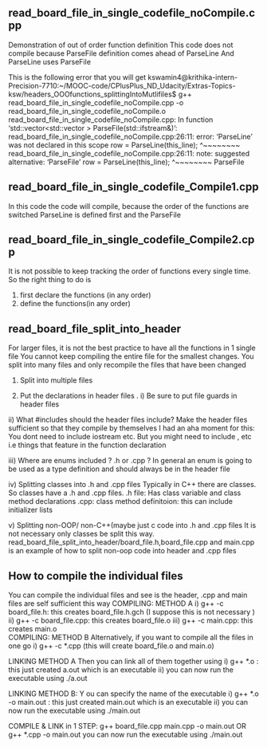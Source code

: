 
read_board_file_in_single_codefile_noCompile.cpp
--------------------------------------------------------
Demonstration of out of order function definition
This code does not compile because ParseFile definition comes ahead of ParseLine
And ParseLine uses ParseFile

This is the following error that you will get
kswamin4@krithika-intern-Precision-7710:~/MOOC-code/CPlusPlus_ND_Udacity/Extras-Topics-ksw/headers_OOOfunctions_splittingIntoMutlifiles$ g++ read_board_file_in_single_codefile_noCompile.cpp -o read_board_file_in_single_codefile_noCompile.o
read_board_file_in_single_codefile_noCompile.cpp: In function ‘std::vector<std::vector<Cell> > ParseFile(std::ifstream&)’:
read_board_file_in_single_codefile_noCompile.cpp:26:11: error: ‘ParseLine’ was not declared in this scope
     row = ParseLine(this_line);
           ^~~~~~~~~
read_board_file_in_single_codefile_noCompile.cpp:26:11: note: suggested alternative: ‘ParseFile’
     row = ParseLine(this_line);
           ^~~~~~~~~
           ParseFile


read_board_file_in_single_codefile_Compile1.cpp
--------------------------------------------------------
In this code the code will compile, because the order of the functions are switched
ParseLine is defined first and the ParseFile

read_board_file_in_single_codefile_Compile2.cpp
--------------------------------------------------------
It is not possible to keep tracking the order of functions every single time.
So the right thing to do is
1) first declare the functions (in any order)
2) define the functions(in any order)

read_board_file_split_into_header
--------------------------------------------------------
For larger files, it is not the best practice to have all the functions in 1 single file
You cannot keep compiling the entire file for the smallest changes.
You split into many files and only recompile the files that have been changed

1) Split into multiple files

2) Put the declarations in header files .
i)  Be sure to put file guards in header files

ii) What #includes should the header files include?
 Make the header files sufficient so that they compile by themselves
I had an aha moment for this:  You dont need to include iostream etc.
But you might need to include <vector> , <tuple> etc i.e things that feature in the function declaration

iii) Where are enums included ? .h or .cpp ?
In general an enum is going to be used as a type definition and should always be in the header file

iv) Splitting classes into .h and .cpp files
 Typically in C++ there are classes. So classes have a .h and .cpp files.
 .h file: Has class variable and class method declarations
 .cpp: class method definitoion: this can include initializer lists

v) Splitting non-OOP/ non-C++(maybe just c code into .h and .cpp files
It is not necessary only classes be split this way.
read_board_file_split_into_header/board_file.h,board_file.cpp and main.cpp is an example of
how to split non-oop code into header and .cpp files


How to compile the individual files
-------------------------------------------

You can compile the individual files and see is the header, .cpp and main files are self sufficient this way
COMPILING: METHOD A
i)   g++ -c board_file.h: this creates board_file.h.gch (I suppose this is not necessary )
ii)  g++ -c board_file.cpp: this creates board_file.o
iii) g++ -c main.cpp: this creates main.o\
COMPILING: METHOD B
Alternatively, if you want to compile all the files in one go
i) g++ -c *.cpp (this will create board_file.o and main.o)

LINKING METHOD A
Then you can link all of them together using
i) g++ *.o : this just created a.out which is an executable
ii) you can now run the executable using ./a.out

LINKING METHOD B: Y
ou can specify the name of the executable
i) g++ *.o -o main.out : this just created main.out which is an executable
ii) you can now run the executable using ./main.out

COMPILE & LINK in 1 STEP:
g++ board_file.cpp main.cpp -o main.out
OR
g++ *.cpp -o main.out
you can now run the executable using ./main.out
